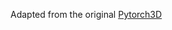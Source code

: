 Adapted from the original [Pytorch3D](https://pytorch3d.readthedocs.io/en/latest/_modules/pytorch3d/ops/points_alignment.html)